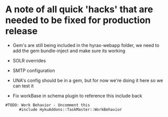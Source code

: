# A note of all quick 'hacks' that are needed to be fixed for production release

* Gem's are still being included in the hyrax-webapp folder, we need to add the gem bundle-inject and make sure its working
* SOLR overrides
* SMTP configuration

* UNA's config should be in a gem, but for now we're doing it here so we can test it

* Fix workBase in schema plugin to reference this include back
```
#TODO: Work Behavior - Uncomment this
      #include HykuAddons::TaskMaster::WorkBehavior
```

